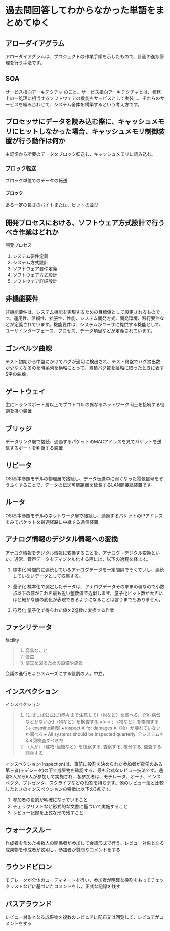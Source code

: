 # 過去問回答してわからなかった単語をまとめてゆく


## アローダイアグラム

アローダイアグラムは、プロジェクトの作業手順を示したもので、計画の進捗管理を行う手法です。

## SOA

サービス指向アーキテクチャ のこと。サービス指向アーキテクチャとは、業務上の一処理に相当するソフトウェアの機能をサービスとして実装し、それらのサービスを組み合わせて、システム全体を構築するという考え方です。

## プロセッサにデータを読み込む際に、キャッシュメモリにヒットしなかった場合、キャッシュメモリ制御装置が行う動作は何か

主記憶から所要のデータをブロック転送し、キャッシュメモリに読み込む。

### ブロック転送

ブロック単位でのデータの転送

#### ブロック

ある一定の長さのバイトまたは、ビットの並び

## 開発プロセスにおける、ソフトウェア方式設計で行うべき作業はどれか

開発プロセス

1. システム要件定義
1. システム方式設計
1. ソフトウェア要件定義
1. ソフトウェア方式設計
1. ソフトウェア詳細設計

## 非機能要件

非機能要件は、システム機能を実現するための目標値として設定されるものです。運用性、信頼性、拡張性、性能、システム開発方式、開発環境、移行要件などが定義されています。機能要件は、システムがユーザに提供する機能として、ユーザインターフェース、プロセス、データ項目などが定義されています。

## ゴンペルツ曲線

テスト初期から中盤にかけてバグが適切に検出され、テスト終盤でバグ摘出数が少なくなるのを時系列を横軸にとって、累積バグ数を縦軸に取ったときに表すS字の曲線。

## ゲートウェイ

主にトランスポート層以上でプロトコルの異なるネットワーク同士を接続する役割を持つ装置

## ブリッジ

データリンク層で接続、通過するパケットのMACアドレスを見てパケットを送信するポートを判断する装置

## リピータ

OSI基本参照モデルの物理層で接続し、データ伝送中に弱くなった電気信号をぞうふくすることで、データの伝送可能距離を延長するLAN間接続装置です。

## ルータ

OSI基本参照モデルのネットワーク層で接続し、通過するパケットのIPアドレスをみてパケットを最適経路に中継する通信装置

## アナログ情報のデジタル情報への変換

アナログ情報をデジタル情報に変換することを、アナログ・デジタル変換といい、通常、音声データをディジタル化する際には、以下の過程を経ます。

1. 標本化
   時間的に連続しているアナログデータを一定間隔でそくていし、連続していないデータとして収集する。

1. 量子化
  標本化で測定したデータは、アナログデータそのままの値なので小数点以下の値がこれを最も近い整数値で近似します。量子化ビット数が大きいほど細かな値の変化が表現できるようになることは言うまでもありません。

1. 符号化
   量子化で得られた値を2進数に変換する作業

## ファシリテータ

facility
> 1. 容易なこと
> 1. 便益
> 1. 便宜を図るための設備や施設

会議の進行をよりスムーズにする役割の人。中立。

## インスペクション

インスペクション
> 1. (しばしば公式に)(隅々まで注意して)〈物など〉を調べる; 【傷･病気などがないか】〈物など〉を検査する «for» ; 〈物など〉を検閲する (→ examine類義)
>    ▸ inspect A for damages
>    A〈物〉が壊れていないか調べる
>    ▸ All systems should be inspected quarterly.
>    全システムを年4回検査すべきだ.
> 1.  〈人が〉〈建物･組織など〉を視察する, 査察する, 検分する; 監査する; 閲兵する.

インスペクション(Inspection)は、事前に役割を決められた参加者が責任のある第三者(モデレータ)の下で成果物を確認する、最も公式なレビュー技法です。通常3人から6人が参加して実施され、各参加者は、モデレータ、オーナ、インスペクタ、プレゼンタ、スクライブなどの役割を持ちます。他のレビュー法と比較したときのインスぺクションの特徴は以下の3点です。

1. 参加者の役割が明確になっていること
1. チェックリストなど形式的な文書に基づいて実施すること
1. レビュー記録を正式な形で残すこと

## ウォークスルー

作成者を含めた複数人の関係者が参加して会議形式で行う。レビュー対象となる成果物を作成者が説明し，参加者が質問やコメントをする

## ラウンドビロン

モデレータが全体のコーディネートを行い，参加者が明確な役割をもってチェックリストなどに基づいたコメントをし，正式な記録を残す

## パスアラウンド

レビュー対象となる成果物を複数のレビュアに配布又は回覧して，レビュアがコメントをする